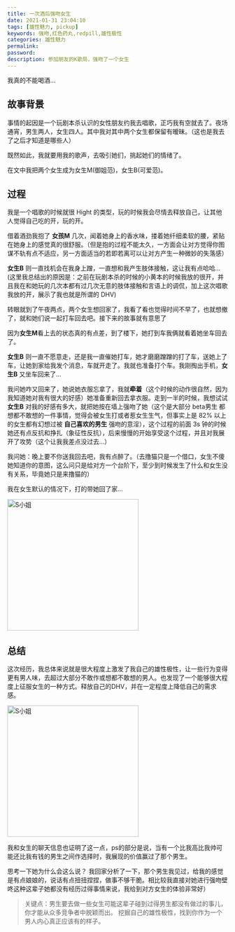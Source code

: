 ```yaml
---
title: 一次酒后强吻女生
date: 2021-01-31 23:04:10
tags: [雄性魅力, pickup]
keywords: 强吻,红色药丸,redpill,雄性极性
categories: 雄性魅力
permalink:
password: 
description: 参加朋友的K歌局，强吻了一个女生
---
```


我真的不能喝酒...

## 故事背景

事情的起因是一个玩剧本杀认识的女性朋友约我去唱歌，正巧我有空就去了。夜场通宵，男生两人，女生四人。其中我对其中两个女生都保留有暧昧。（这也是我去了之后才知道是哪些人）

既然如此，我就要用我的歌声，去吸引她们，挑起她们的情绪了。

在文中我把两个女生成为女生M(御姐范)，女生B(可爱范)。

## 过程

我是一个唱歌的时候就很 Hight 的类型，玩的时候我会尽情去释放自己，让其他人觉得自己吃的开，玩的开。

借着酒劲我抱了 **女孩M** 几次，闻着她身上的香水味，搂着她纤细柔软的腰，紧贴在她身上的感觉真的很舒服。（但是抱的过程不能太久，一方面会让对方觉得你图谋不轨有点不适应，另一方面适当的若即若离可以让对方产生一种微妙的失落感）

**女生B** 则一直找机会在我身上蹭，一直想和我产生肢体接触，这让我有点哈哈...(这里我总结出的原因是：之前在玩剧本杀的时候的小黄本的时候我放的很开，并且我在和她玩的几次本都有过几次无意的肢体接触和言语上的调侃，加上这次唱歌我放的开，展示了我也就是所谓的 DHV)

转眼就到了午夜两点，两个女生想回家了，我看了看也觉得时间不早了，也就想撤了，就和她们说一起打车回去吧。接下来的故事就有意思了

因为**女生M**看上去的状态真的有点差，到了楼下，她打到车我俩就看着她坐车回去了。

**女生B** 则一直不愿意走，还是我一直催她打车，她才磨磨蹭蹭的打了车，送她上了车，让她到家给我发个消息，车就开走了。我就也准备打个车。我刚掏出手机，**女生B** 又坐车回来了...

我问她咋又回来了，她说她衣服忘拿了，我就**牵着**（这个时候的动作很自然，因为我知道她对我有很大的好感）她准备重新回去拿衣服。走到一半的时候，我想试试**女生B** 对我的好感有多大，就把她按在墙上强吻了她（这个是大部分 beta男生 都想都不敢想的一件事情，觉得会被女生打或者惹女生生气，但事实上是 82% 以上的女生都有幻想过被 **自己喜欢的男生** 强吻的意淫），这个过程的前面 3s 钟的时候她还有点反抗和挣扎（象征性反抗），后来慢慢的开始享受这个过程，并且对我展开了攻势（这个让我我差点没过去...）

我问她：晚上要不你送我回去吧，我有点醉了。（去撸猫只是一个借口，女生不傻她知道你的意图，这么问只是给对方一个台阶下，至少到时候发生了什么和女生没有关系，毕竟她只是来撸猫的）

我在女生默认的情况下，打的带她回了家...

<img src="http://jzx-h5.oss-cn-hangzhou.aliyuncs.com/static/blog/img/gallery/2021-01-31.jpeg" width="300" alt="S小姐" align=center />


## 总结

这次经历，我总体来说就是很大程度上激发了我自己的雄性极性，让一些行为变得更有男人味，去超过大部分不敢作或想都不敢想的男人。也发现了一个能够很大程度上征服女生的一种方式。释放自己的DHV，并在一定程度上降低自己的需求感。

<img src="http://jzx-h5.oss-cn-hangzhou.aliyuncs.com/static/blog/img/gallery/2021-01-31-2.jpeg" width="300" alt="S小姐" align=center />

我和女生的聊天信息也证明了这一点，ps的部分是说，当有一个比我高比我帅可能还比我有钱的男生之间作选择时，我展现的价值赢过了那个男生。

思考一下她为什么会这么说？
我回家分析了一下，那个男生我见过，给我的感觉是有点娘娘的，说话有点扭扭捏捏，做事不够干脆。相比较我直接对她进行强吻壁咚这种这辈子她都没有经历过得事情来说，我给到对方女生的体验非常好）

> 关键点：男生要去做一些女生可能这辈子碰到过得男生都没有做过的事儿，你才能从众多竞争者中脱颖而出。
> 挖掘自己的雄性极性，找到你作为一个男人内心真正应该有的样子。
